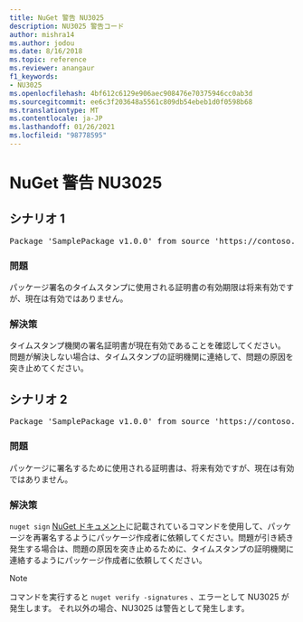 ```yaml
---
title: NuGet 警告 NU3025
description: NU3025 警告コード
author: mishra14
ms.author: jodou
ms.date: 8/16/2018
ms.topic: reference
ms.reviewer: anangaur
f1_keywords:
- NU3025
ms.openlocfilehash: 4bf612c6129e906aec908476e70375946cc0ab3d
ms.sourcegitcommit: ee6c3f203648a5561c809db54ebeb1d0f0598b68
ms.translationtype: MT
ms.contentlocale: ja-JP
ms.lasthandoff: 01/26/2021
ms.locfileid: "98778595"
---
```

# <a name="nuget-warning-nu3025"></a>NuGet 警告 NU3025

## <a name="scenario-1"></a>シナリオ 1

<pre>Package 'SamplePackage v1.0.0' from source 'https://contoso.com/index.json': The timestamp signing certificate is not yet valid.</pre>

### <a name="issue"></a>問題

パッケージ署名のタイムスタンプに使用される証明書の有効期限は将来有効ですが、現在は有効ではありません。


### <a name="solution"></a>解決策

タイムスタンプ機関の署名証明書が現在有効であることを確認してください。 問題が解決しない場合は、タイムスタンプの証明機関に連絡して、問題の原因を突き止めてください。



## <a name="scenario-2"></a>シナリオ 2

<pre>Package 'SamplePackage v1.0.0' from source 'https://contoso.com/index.json': The primary signature's timestamp signing certificate is not yet valid.</pre>

### <a name="issue"></a>問題

パッケージに署名するために使用される証明書は、将来有効ですが、現在は有効ではありません。


### <a name="solution"></a>解決策

`nuget sign` [NuGet ドキュメント](../../create-packages/sign-a-package.md)に記載されているコマンドを使用して、パッケージを再署名するようにパッケージ作成者に依頼してください。問題が引き続き発生する場合は、問題の原因を突き止めるために、タイムスタンプの証明機関に連絡するようにパッケージ作成者に依頼してください。


> [!Note]
> コマンドを実行すると `nuget verify -signatures` 、エラーとして NU3025 が発生します。 それ以外の場合、NU3025 は警告として発生します。

